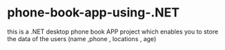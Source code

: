 # phone-book-app-using-.NET
this is a .NET desktop phone book APP project which enables you to store the data of the users (name ,phone , locations , age) 
